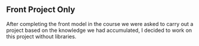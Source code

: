 ## Front Project Only
After completing the front model in the course we were asked to carry out a project based on the knowledge we had accumulated, I decided to work on this project without libraries.
